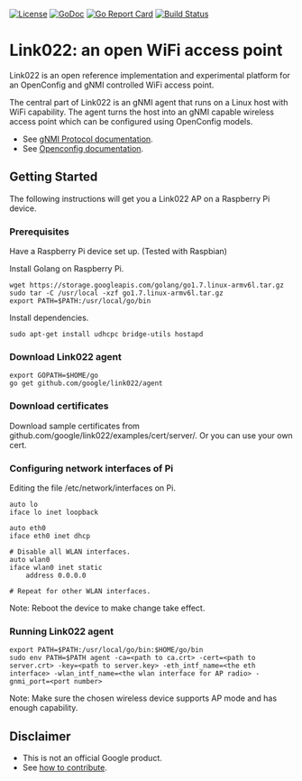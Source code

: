 [![License](https://img.shields.io/badge/license-Apache%202.0-blue.svg)](https://opensource.org/licenses/Apache-2.0)
[![GoDoc](https://godoc.org/github.com/google/link022?status.svg)](https://godoc.org/github.com/google/link022)
[![Go Report Card](https://goreportcard.com/badge/github.com/google/link022)](https://goreportcard.com/report/github.com/google/link022)
[![Build Status](https://travis-ci.org/google/link022.svg?branch=master)](https://travis-ci.org/google/link022)

# Link022: an open WiFi access point
Link022 is an open reference implementation and experimental platform for an OpenConfig and gNMI
controlled WiFi access point.

The central part of Link022 is an gNMI agent that runs on a Linux host with WiFi capability. The
agent turns the host into an gNMI capable wireless access point which can be configured using
OpenConfig models.

*  See [gNMI Protocol documentation](https://github.com/openconfig/reference/tree/master/rpc/gnmi).
*  See [Openconfig documentation](http://www.openconfig.net/).

## Getting Started
The following instructions will get you a Link022 AP on a Raspberry Pi device.

### Prerequisites
Have a Raspberry Pi device set up. (Tested with Raspbian)

Install Golang on Raspberry Pi.
```
wget https://storage.googleapis.com/golang/go1.7.linux-armv6l.tar.gz
sudo tar -C /usr/local -xzf go1.7.linux-armv6l.tar.gz
export PATH=$PATH:/usr/local/go/bin
```
Install dependencies.
```
sudo apt-get install udhcpc bridge-utils hostapd
```

### Download Link022 agent
```
export GOPATH=$HOME/go
go get github.com/google/link022/agent
```

### Download certificates
Download sample certificates from github.com/google/link022/examples/cert/server/.
Or you can use your own cert.

### Configuring network interfaces of Pi
Editing the file /etc/network/interfaces on Pi.
```
auto lo
iface lo inet loopback

auto eth0
iface eth0 inet dhcp

# Disable all WLAN interfaces.
auto wlan0
iface wlan0 inet static
    address 0.0.0.0

# Repeat for other WLAN interfaces.
```
Note: Reboot the device to make change take effect.

### Running Link022 agent
```
export PATH=$PATH:/usr/local/go/bin:$HOME/go/bin
sudo env PATH=$PATH agent -ca=<path to ca.crt> -cert=<path to server.crt> -key=<path to server.key> -eth_intf_name=<the eth interface> -wlan_intf_name=<the wlan interface for AP radio> -gnmi_port=<port number>
```
Note: Make sure the chosen wireless device supports AP mode and has enough
capability.

## Disclaimer
*  This is not an official Google product.
*  See [how to contribute](CONTRIBUTING.md).
